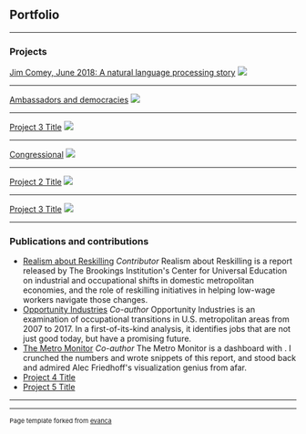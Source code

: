 ## Portfolio

---

### Projects 

[Jim Comey, June 2018: A natural language processing story](/sample_page)
<img src="images/dummy_thumbnail.jpg?raw=true"/>

---
[Ambassadors and democracies](/sample_page)
<img src="images/dummy_thumbnail.jpg?raw=true"/>

---
[Project 3 Title](http://example.com/)
<img src="images/dummy_thumbnail.jpg?raw=true"/>

---
[Congressional](/sample_page)
<img src="images/dummy_thumbnail.jpg?raw=true"/>

---
[Project 2 Title](/pdf/sample_presentation.pdf)
<img src="images/dummy_thumbnail.jpg?raw=true"/>

---
[Project 3 Title](http://example.com/)
<img src="images/dummy_thumbnail.jpg?raw=true"/>

---

### Publications and contributions

- [Realism about Reskilling](http://example.com/) *Contributor*
Realism about Reskilling is a report released by The Brookings Institution's Center for Universal Education on industrial and occupational shifts in domestic metropolitan economies, and the role of reskilling initiatives in helping low-wage workers navigate those changes.
- [Opportunity Industries](http://example.com/) *Co-author*
Opportunity Industries is an examination of occupational transitions in U.S. metropolitan areas from 2007 to 2017. In a first-of-its-kind analysis, it identifies jobs that are not just good today, but have a promising future.
- [The Metro Monitor](http://example.com/) *Co-author*
The Metro Monitor is a dashboard with . I crunched the numbers and wrote snippets of this report, and stood back and admired Alec Friedhoff's visualization genius from afar.
- [Project 4 Title](http://example.com/)
- [Project 5 Title](http://example.com/)

---




---
<p style="font-size:11px">Page template forked from <a href="https://github.com/evanca/quick-portfolio">evanca</a></p>
<!-- Remove above link if you don't want to attibute -->
